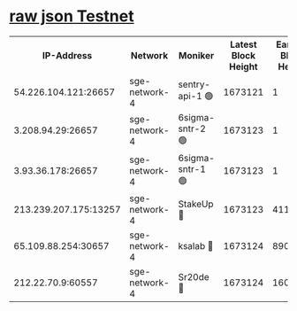 
[raw json Testnet](https://rpc-check.sget.stavr.tech/sget/rpc-sget-result.json)
=


<table><tr><th>IP-Address</th><th>Network</th><th>Moniker</th><th>Latest Block Height</th><th>Earliest Block Height</th><th>Catching Up</th><th>Tx Index</th><th>Voting Power</th><th>Scan Time</th></tr><tr><td>54.226.104.121:26657</td><td>sge-network-4</td><td>sentry-api-1 🟢</td><td>1673121</td><td>1</td><td>False</td><td>on</td><td>0</td><td>2024-02-21T16:11:50.898611997UTC</td></tr><tr><td>3.208.94.29:26657</td><td>sge-network-4</td><td>6sigma-sntr-2 🟢</td><td>1673123</td><td>1</td><td>False</td><td>on</td><td>0</td><td>2024-02-21T16:12:00.891153253UTC</td></tr><tr><td>3.93.36.178:26657</td><td>sge-network-4</td><td>6sigma-sntr-1 🟢</td><td>1673123</td><td>1</td><td>False</td><td>on</td><td>0</td><td>2024-02-21T16:12:03.569208595UTC</td></tr><tr><td>213.239.207.175:13257</td><td>sge-network-4</td><td>StakeUp 🔴</td><td>1673123</td><td>411001</td><td>False</td><td>off</td><td>100</td><td>2024-02-21T16:11:59.923564768UTC</td></tr><tr><td>65.109.88.254:30657</td><td>sge-network-4</td><td>ksalab 🔴</td><td>1673124</td><td>890001</td><td>False</td><td>off</td><td>2184</td><td>2024-02-21T16:12:05.971564303UTC</td></tr><tr><td>212.22.70.9:60557</td><td>sge-network-4</td><td>Sr20de 🔴</td><td>1673124</td><td>1608978</td><td>False</td><td>on</td><td>104</td><td>2024-02-21T16:12:06.397339740UTC</td></tr></table>

